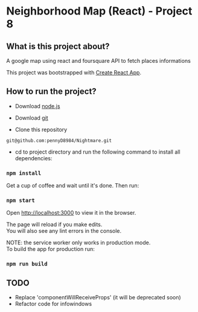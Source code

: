 # Neighborhood Map (React) - Project 8
## What is this project about?  
A google map using react and foursquare API to fetch places informations

This project was bootstrapped with [Create React App](https://github.com/facebookincubator/create-react-app).

## How to run the project?  
* Download [node.js](https://nodejs.org/en/download/)  

* Download [git](https://git-scm.com/downloads)  

* Clone this repository

`git@github.com:pennyD8984/Nightmare.git`  

* cd to project directory and run the following command to install all dependencies:  

### `npm install`

Get a cup of coffee and wait until it's done. Then run:  

### `npm start`  

Open [http://localhost:3000](http://localhost:3000) to view it in the browser.

The page will reload if you make edits.<br>
You will also see any lint errors in the console.

NOTE: the service worker only works in production mode.  
To build the app for production run:  

### `npm run build`


## TODO  
- Replace 'componentWillReceiveProps' (it will be deprecated soon)
- Refactor code for infowindows
